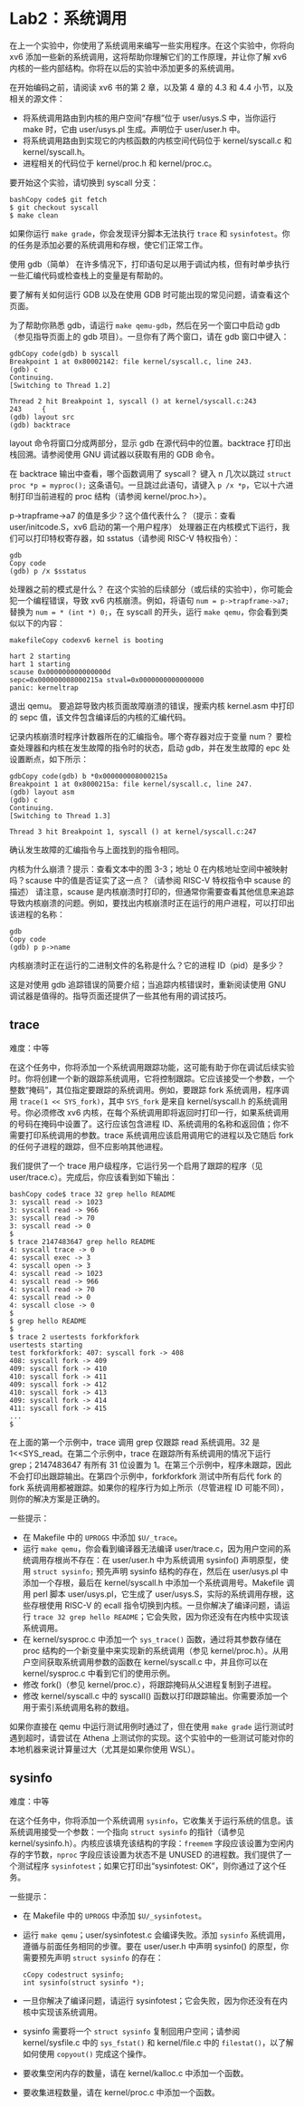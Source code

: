 # Lab2：系统调用

在上一个实验中，你使用了系统调用来编写一些实用程序。在这个实验中，你将向 xv6 添加一些新的系统调用，这将帮助你理解它们的工作原理，并让你了解 xv6 内核的一些内部结构。你将在以后的实验中添加更多的系统调用。

在开始编码之前，请阅读 xv6 书的第 2 章，以及第 4 章的 4.3 和 4.4 小节，以及相关的源文件：

- 将系统调用路由到内核的用户空间“存根”位于 user/usys.S 中，当你运行 make 时，它由 user/usys.pl 生成。声明位于 user/user.h 中。
- 将系统调用路由到实现它的内核函数的内核空间代码位于 kernel/syscall.c 和 kernel/syscall.h。
- 进程相关的代码位于 kernel/proc.h 和 kernel/proc.c。

要开始这个实验，请切换到 syscall 分支：

```
bashCopy code$ git fetch
$ git checkout syscall
$ make clean
```

如果你运行 `make grade`，你会发现评分脚本无法执行 `trace` 和 `sysinfotest`。你的任务是添加必要的系统调用和存根，使它们正常工作。

使用 gdb（简单） 在许多情况下，打印语句足以用于调试内核，但有时单步执行一些汇编代码或检查栈上的变量是有帮助的。

要了解有关如何运行 GDB 以及在使用 GDB 时可能出现的常见问题，请查看这个页面。

为了帮助你熟悉 gdb，请运行 `make qemu-gdb`，然后在另一个窗口中启动 gdb（参见指导页面上的 gdb 项目）。一旦你有了两个窗口，请在 gdb 窗口中键入：

```
gdbCopy code(gdb) b syscall
Breakpoint 1 at 0x80002142: file kernel/syscall.c, line 243.
(gdb) c
Continuing.
[Switching to Thread 1.2]

Thread 2 hit Breakpoint 1, syscall () at kernel/syscall.c:243
243     {
(gdb) layout src
(gdb) backtrace
```

layout 命令将窗口分成两部分，显示 gdb 在源代码中的位置。backtrace 打印出栈回溯。请参阅使用 GNU 调试器以获取有用的 GDB 命令。

在 backtrace 输出中查看，哪个函数调用了 syscall？ 键入 n 几次以跳过 `struct proc *p = myproc();` 这条语句。一旦跳过此语句，请键入 `p /x *p`，它以十六进制打印当前进程的 proc 结构（请参阅 kernel/proc.h>）。

p->trapframe->a7 的值是多少？这个值代表什么？（提示：查看 user/initcode.S，xv6 启动的第一个用户程序） 处理器正在内核模式下运行，我们可以打印特权寄存器，如 sstatus（请参阅 RISC-V 特权指令）：

```
gdb
Copy code
(gdb) p /x $sstatus
```

处理器之前的模式是什么？ 在这个实验的后续部分（或后续的实验中），你可能会犯一个编程错误，导致 xv6 内核崩溃。例如，将语句 `num = p->trapframe->a7;` 替换为 `num = * (int *) 0;`，在 syscall 的开头，运行 `make qemu`，你会看到类似以下的内容：

```
makefileCopy codexv6 kernel is booting

hart 2 starting
hart 1 starting
scause 0x000000000000000d
sepc=0x000000008000215a stval=0x0000000000000000
panic: kerneltrap
```

退出 qemu。 要追踪导致内核页面故障崩溃的错误，搜索内核 kernel.asm 中打印的 sepc 值，该文件包含编译后的内核的汇编代码。

记录内核崩溃时程序计数器所在的汇编指令。哪个寄存器对应于变量 num？ 要检查处理器和内核在发生故障的指令时的状态，启动 gdb，并在发生故障的 epc 处设置断点，如下所示：

```
gdbCopy code(gdb) b *0x000000008000215a
Breakpoint 1 at 0x8000215a: file kernel/syscall.c, line 247.
(gdb) layout asm
(gdb) c
Continuing.
[Switching to Thread 1.3]

Thread 3 hit Breakpoint 1, syscall () at kernel/syscall.c:247
```

确认发生故障的汇编指令与上面找到的指令相同。

内核为什么崩溃？提示：查看文本中的图 3-3；地址 0 在内核地址空间中被映射吗？scause 中的值是否证实了这一点？（请参阅 RISC-V 特权指令中 scause 的描述） 请注意，scause 是内核崩溃时打印的，但通常你需要查看其他信息来追踪导致内核崩溃的问题。例如，要找出内核崩溃时正在运行的用户进程，可以打印出该进程的名称：

```
gdb
Copy code
(gdb) p p->name
```

内核崩溃时正在运行的二进制文件的名称是什么？它的进程 ID（pid）是多少？

这是对使用 gdb 追踪错误的简要介绍；当追踪内核错误时，重新阅读使用 GNU 调试器是值得的。指导页面还提供了一些其他有用的调试技巧。

## trace

难度：中等

在这个任务中，你将添加一个系统调用跟踪功能，这可能有助于你在调试后续实验时。你将创建一个新的跟踪系统调用，它将控制跟踪。它应该接受一个参数，一个整数“掩码”，其位指定要跟踪的系统调用。例如，要跟踪 fork 系统调用，程序调用 `trace(1 << SYS_fork)`，其中 `SYS_fork` 是来自 kernel/syscall.h 的系统调用号。你必须修改 xv6 内核，在每个系统调用即将返回时打印一行，如果系统调用的号码在掩码中设置了。这行应该包含进程 ID、系统调用的名称和返回值；你不需要打印系统调用的参数。trace 系统调用应该启用调用它的进程以及它随后 fork 的任何子进程的跟踪，但不应影响其他进程。

我们提供了一个 trace 用户级程序，它运行另一个启用了跟踪的程序（见 user/trace.c）。完成后，你应该看到如下输出：

```
bashCopy code$ trace 32 grep hello README
3: syscall read -> 1023
3: syscall read -> 966
3: syscall read -> 70
3: syscall read -> 0
$
$ trace 2147483647 grep hello README
4: syscall trace -> 0
4: syscall exec -> 3
4: syscall open -> 3
4: syscall read -> 1023
4: syscall read -> 966
4: syscall read -> 70
4: syscall read -> 0
4: syscall close -> 0
$
$ grep hello README
$
$ trace 2 usertests forkforkfork
usertests starting
test forkforkfork: 407: syscall fork -> 408
408: syscall fork -> 409
409: syscall fork -> 410
410: syscall fork -> 411
409: syscall fork -> 412
410: syscall fork -> 413
409: syscall fork -> 414
411: syscall fork -> 415
...
$
```

在上面的第一个示例中，trace 调用 grep 仅跟踪 read 系统调用。32 是 1<<SYS_read。在第二个示例中，trace 在跟踪所有系统调用的情况下运行 grep；2147483647 有所有 31 位设置为 1。在第三个示例中，程序未跟踪，因此不会打印出跟踪输出。在第四个示例中，forkforkfork 测试中所有后代 fork 的 fork 系统调用都被跟踪。如果你的程序行为如上所示（尽管进程 ID 可能不同），则你的解决方案是正确的。

一些提示：

- 在 Makefile 中的 `UPROGS` 中添加 `$U/_trace`。
- 运行 `make qemu`，你会看到编译器无法编译 user/trace.c，因为用户空间的系统调用存根尚不存在：在 user/user.h 中为系统调用 sysinfo() 声明原型，使用 `struct sysinfo;` 预先声明 sysinfo 结构的存在，然后在 user/usys.pl 中添加一个存根，最后在 kernel/syscall.h 中添加一个系统调用号。Makefile 调用 perl 脚本 user/usys.pl，它生成了 user/usys.S，实际的系统调用存根，这些存根使用 RISC-V 的 ecall 指令切换到内核。一旦你解决了编译问题，请运行 `trace 32 grep hello README`；它会失败，因为你还没有在内核中实现该系统调用。
- 在 kernel/sysproc.c 中添加一个 `sys_trace()` 函数，通过将其参数存储在 proc 结构的一个新变量中来实现新的系统调用（参见 kernel/proc.h）。从用户空间获取系统调用参数的函数在 kernel/syscall.c 中，并且你可以在 kernel/sysproc.c 中看到它们的使用示例。
- 修改 fork()（参见 kernel/proc.c），将跟踪掩码从父进程复制到子进程。
- 修改 kernel/syscall.c 中的 syscall() 函数以打印跟踪输出。你需要添加一个用于索引系统调用名称的数组。

如果你直接在 qemu 中运行测试用例时通过了，但在使用 `make grade` 运行测试时遇到超时，请尝试在 Athena 上测试你的实现。这个实验中的一些测试可能对你的本地机器来说计算量过大（尤其是如果你使用 WSL）。

## sysinfo

难度：中等

在这个任务中，你将添加一个系统调用 `sysinfo`，它收集关于运行系统的信息。该系统调用接受一个参数：一个指向 `struct sysinfo` 的指针（请参见 kernel/sysinfo.h）。内核应该填充该结构的字段：`freemem` 字段应该设置为空闲内存的字节数，`nproc` 字段应该设置为状态不是 UNUSED 的进程数。我们提供了一个测试程序 `sysinfotest`；如果它打印出“sysinfotest: OK”，则你通过了这个任务。

一些提示：

- 在 Makefile 中的 `UPROGS` 中添加 `$U/_sysinfotest`。

- 运行 `make qemu`；user/sysinfotest.c 会编译失败。添加 `sysinfo` 系统调用，遵循与前面任务相同的步骤。要在 user/user.h 中声明 sysinfo() 的原型，你需要预先声明 `struct sysinfo` 的存在：

  ```
  cCopy codestruct sysinfo;
  int sysinfo(struct sysinfo *);
  ```

- 一旦你解决了编译问题，请运行 sysinfotest；它会失败，因为你还没有在内核中实现该系统调用。

- sysinfo 需要将一个 `struct sysinfo` 复制回用户空间；请参阅 kernel/sysfile.c 中的 `sys_fstat()` 和 kernel/file.c 中的 `filestat()`，以了解如何使用 `copyout()` 完成这个操作。

- 要收集空闲内存的数量，请在 kernel/kalloc.c 中添加一个函数。

- 要收集进程数量，请在 kernel/proc.c 中添加一个函数。